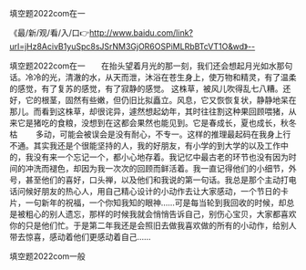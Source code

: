 填空题2022com在一

《最/新/观/看/入/口👉http://www.baidu.com/link?url=jHz8AcivB1yuSpc8sJSrNM3GjOR6OSPiMLRbBTcVT1O&wd》--

填空题2022com在一　　在抬头望着月光的那一刻，我们还会想起月光如水那句话。冷冷的光，清澈的水，从天而泄，沐浴在苍生身上，使万物和精灵，有了温柔的感觉，有了复苏的感觉，有了寂静的感觉。
这株草，被风儿吹得乱七八糟。还好，它的根茎，固然有些嫩，但仍旧比拟矗立。风息，它又恢恢复状，静静地呆在那儿。而看到这株草，却很诧异，遽然想起幼年，其时往往割这种果回顾喂猪，从来它是猪吃的食粮，没想到在这都会果然也能见到。它是春成长，夏也成长，秋冬枯
　　多动，可能会被误会是没有耐心，不专一。这样的推理最起码在我身上行不通。其实我还是个很能坚持的人，我的好朋友，有小学的到大学的以及工作中的，我没有来一个忘记一个，都小心地存着。我记忆中最古老的环节也没有因为时间的冲洗而褪色，却因为我一次次的回顾而鲜活着。我一直记得他们的小细节，外号，甚至他们的喜好，口头禅，以及他们和我说的第一句话。我总是那个主动打电话问候好朋友的热心人，用自己精心设计的小动作去让大家感动，一个节日的卡片，一句新年的祝福，一个你知我知的眼神……可是每当轮到我回收的时候，却总是被粗心的别人遗忘，那样的时候我就会悄悄告诉自己，别伤心宝贝，大家都喜欢你的只是他们忙。于是第二年我还是会照旧去做我喜欢做的所有的小动作，给别人带去惊喜，感动着他们更感动着自己……





填空题2022com一般
